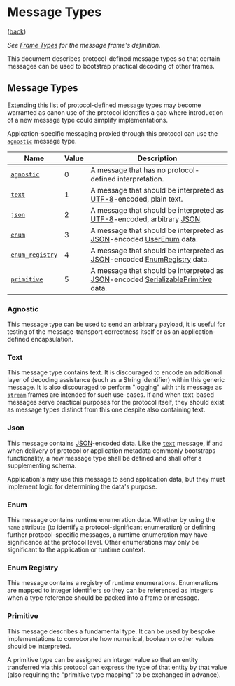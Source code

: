 <!--
    =====================================
    generator=datazen
    version=1.9.4
    hash=638974aba08f65e4cd23cb0c69197485
    =====================================
-->

# Message Types

([back](README.md#documentation))

*See [Frame Types](message.md#message) for the message frame's
definition.*

This document describes protocol-defined message types so that certain
messages can be used to bootstrap practical decoding of other frames.

## Message Types

Extending this list of protocol-defined message types may become warranted as
canon use of the protocol identifies a gap where introduction of a new message
type could simplify implementations.

Appication-specific messaging proxied through this protocol can use the
[`agnostic`](#agnostic) message type.

Name | Value | Description
-----|-------|------------
[`agnostic`](#agnostic) | 0 | A message that has no protocol-defined interpretation.
[`text`](#text) | 1 | A message that should be interpreted as [UTF-8](https://en.wikipedia.org/wiki/UTF-8)-encoded, plain text.
[`json`](#json) | 2 | A message that should be interpreted as [UTF-8](https://en.wikipedia.org/wiki/UTF-8)-encoded, arbitrary [JSON](https://www.json.org/json-en.html).
[`enum`](#enum) | 3 | A message that should be interpreted as [JSON](https://www.json.org/json-en.html)-encoded [UserEnum](serializable.md#userenum) data.
[`enum_registry`](#enum-registry) | 4 | A message that should be interpreted as [JSON](https://www.json.org/json-en.html)-encoded [EnumRegistry](serializable.md#enumregistry) data.
[`primitive`](#primitive) | 5 | A message that should be interpreted as [JSON](https://www.json.org/json-en.html)-encoded [SerializablePrimitive](serializable.md#serializableprimitive) data.

### Agnostic

This message type can be used to send an arbitrary payload, it is useful
for testing of the message-transport correctness itself or as an
application-defined encapsulation.

### Text

This message type contains text. It is discouraged to encode an
additional layer of decoding assistance (such as a String identifier)
within this generic message. It is also discouraged to perform "logging"
with this message as [`stream`](message.md#stream) frames are intended
for such use-cases. If and when text-based messages serve practical
purposes for the protocol itself, they should exist as message types
distinct from this one despite also containing text.

### Json

This message contains [JSON](https://www.json.org/json-en.html)-encoded
data. Like the [`text`](message_type.md#text) message, if and when
delivery of protocol or application metadata commonly bootstraps
functionality, a new message type shall be defined and shall offer a
supplementing schema.

Application's may use this message to send application data, but they
must implement logic for determining the data's purpose.

### Enum

This message contains runtime enumeration data. Whether by using the
`name` attribute (to identify a protocol-significant enumeration) or
defining further protocol-specific messages, a runtime enumeration may
have significance at the protocol level. Other enumerations may only be
significant to the application or runtime context.

### Enum Registry

This message contains a registry of runtime enumerations. Enumerations
are mapped to integer identifiers so they can be referenced as integers
when a type reference should be packed into a frame or message.

### Primitive

This message describes a fundamental type. It can be used by bespoke
implementations to corroborate how numerical, boolean or other values
should be interpreted.

A primitive type can be assigned an integer value so that an entity
transferred via this protocol can express the type of that entity by that
value (also requiring the "primitive type mapping" to be exchanged in
advance).
